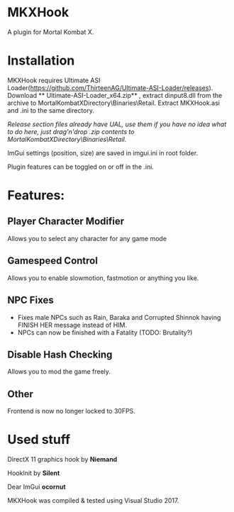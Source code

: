 # MKXHook
A plugin for Mortal Kombat X.


# Installation
MKXHook requires Ultimate ASI Loader(https://github.com/ThirteenAG/Ultimate-ASI-Loader/releases). Download ** Ultimate-ASI-Loader_x64.zip**
, extract dinput8.dll from the archive to MortalKombatXDirectory\Binaries\Retail. Extract MKXHook.asi and .ini to the same directory.

*Release section files already have UAL, use them if you have no idea what to do here, just drag'n'drop .zip contents to MortalKombatXDirectory\Binaries\Retail.*

ImGui settings (position, size) are saved in imgui.ini in root folder.

Plugin features can be toggled on or off in the .ini.

# Features:

## Player Character Modifier
Allows you to select any character for any game mode

## Gamespeed Control
Allows you to enable slowmotion, fastmotion or anything you like.

## NPC Fixes
- Fixes male NPCs such as Rain, Baraka and Corrupted Shinnok having FINISH HER message instead of HIM.
- NPCs can now be finished with a Fatality (TODO: Brutality?)

## Disable Hash Checking
Allows you to mod the game freely.

## Other
Frontend is now no longer locked to 30FPS.


# Used stuff
DirectX 11 graphics hook by **Niemand**

HookInit by **Silent**

Dear ImGui **ocornut**


MKXHook was compiled & tested using Visual Studio 2017.

 
